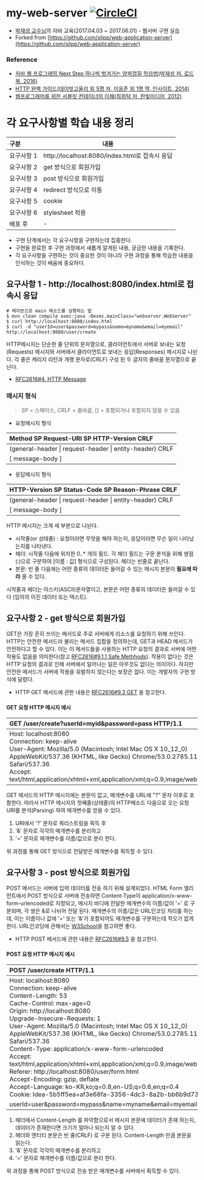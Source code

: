# my-web-server [![CircleCI](https://circleci.com/gh/iamkyu/my-web-server/tree/master.svg?style=svg)](https://circleci.com/gh/iamkyu/my-web-server/tree/master)

- [박재성 교수님](https://github.com/javajigi)의 자바 교육(2017.04.03 ~ 2017.06.01) - 웹서버 구현 실습
- Forked from [https://github.com/slipp/web-application-server](https://github.com/slipp/web-application-server)

### Reference
- [자바 웹 프로그래밍 Next Step 하나씩 벗겨가는 양파껍질 학습법(박재성 저. 로드북. 2016)](http://book.naver.com/bookdb/book_detail.nhn?bid=11037465)
- [HTTP 완벽 가이드(데이빗고울리 외 5명 저, 이응준 외 1명 역, 인사이트, 2014)](http://book.naver.com/bookdb/book_detail.nhn?bid=8509980)
- [웹프로그래머를 위한 서블릿 컨테이너의 이해(최희탁 저, 한빛미디어, 2012)](http://book.naver.com/bookdb/book_detail.nhn?bid=7082377)

# 각 요구사항별 학습 내용 정리
| 구분     | 내용                                       |
| :----- | ---------------------------------------- |
| 요구사항 1 | http://localhost:8080/index.html로 접속시 응답 |
| 요구사항 2 | get 방식으로 회원가입                            |
| 요구사항 3 | post 방식으로 회원가입                           |
| 요구사항 4 | redirect 방식으로 이동                         |
| 요구사항 5 | cookie                                   |
| 요구사항 6 | stylesheet 적용                            |
| 배포 후   | -                                        |

* 구현 단계에서는 각 요구사항을 구현하는데 집중한다. 
* 구현을 완료한 후 구현 과정에서 새롭게 알게된 내용, 궁금한 내용을 기록한다.
* 각 요구사항을 구현하는 것이 중요한 것이 아니라 구현 과정을 통해 학습한 내용을 인식하는 것이 배움에 중요하다. 



## 요구사항 1 - http://localhost:8080/index.html로 접속시 응답
``` shell
# 메이븐으로 main 메소드를 실행하는 법 
$ mvn clean compile exec:java -Dexec.mainClass="webserver.WebServer"
$ curl http://localhost:8080/index.html
$ curl -d "userId=user&password=mypass&name=myname&email=myemail" http://localhost:8080/user/create
```

HTTP메시지는 단순한 줄 단위의 문자열으로, 클라이언트에서 서버로 보내는 요청(Requests) 메시지와 서버에서 클라이언트로 보내는 응답(Responses) 메시지로 나뉜다. 각 줄은 캐리지 리턴과 개행 문자로(CRLF) 구성 된 두 글자의 줄바꿈 문자열으로 끝난다.

- [RFC2616#4. HTTP Message](https://tools.ietf.org/html/rfc2616#section-4)

### 메시지 형식

> SP = 스페이스, CRLF = 줄바꿈, [] = 포함되거나 포함되지 않을 수 있음

- 요청메시지 형식

| Method SP Request-URI SP HTTP-Version CRLF |
| :--------------------------------------- |
| (general-header \| request-header \| entity-header) CRLF |
| [ message-body ]                         |

- 응답메시지 형식

| HTTP-Version SP Status-Code SP Reason-Phrase CRLF |
| :--------------------------------------- |
| (general-header \| request-header \| entity-header) CRLF |
| [ message-body ]                         |

HTTP 메시지는 크게 세 부분으로 나뉜다.

- 시작줄(or 상태줄) : 요청이라면 무엇을 해야 하는지, 응답이라면 무슨 일이 나타났는지를 나타낸다.
- 헤더: 시작줄 다음에 위치한 0..* 개의 필드. 각 헤더 필드는 구문 분석을 위해 쌍점(:)으로 구분하여 [이름 : 값] 형식으로 구성된다. 헤더는 빈줄로 끝난다.
- 본문: 빈 줄 다음에는 어떤 종류의 데이터든 들어갈 수 있는 메시지 본문이 **필요에 따라** 올 수 있다.


시작줄과 헤더는 아스키(ASCII)문자열이고, 본문은 어떤 종류의 데이터든 들어갈 수 있다 (임의의 이진 데이터 또는 텍스트).

## 요구사항 2 - get 방식으로 회원가입

GET은 가장 흔히 쓰이는 메서드로 주로 서버에게 리소스를 요청하기 위해 쓰인다. HTTP는 안전한 메서드라 불리는 메서드 집합을 정의하는데,  GET과 HEAD 메서드가 안전하다고 할 수 있다. 이는 이 메서드들을 사용하는 HTTP 요청의 결과로 서버에 어떤 작용도 없음을 의미한다(참고 [RFC2616#9.1.1 Safe Methhods](https://tools.ietf.org/html/rfc2616#section-9.1.1)). 작용이 없다는 것은 HTTP 요청의 결과로 인해 서버에서 일어나는 일은 아무것도 없다는 의미이다. 하지만 안전한 메서드가 서버에 작용을 유발하지 않는다는 보장은 없다. 이는 개발자의 구현 방식에 달렸다.

- HTTP GET 메서드에 관한 내용은 [RFC2616#9.3 GET](https://tools.ietf.org/html/rfc2616#section-9.3) 을 참고한다.

#### GET 요청 HTTP 메시지 예시

| GET /user/create?userId=myid&password=pass HTTP/1.1 |
| :--------------------------------------- |
| Host: localhost:8080<br>Connection: keep-alive<br>User-Agent: Mozilla/5.0 (Macintosh; Intel Mac OS X 10_12_0) AppleWebKit/537.36 (KHTML, like Gecko) Chrome/53.0.2785.116 Safari/537.36<br>Accept: text/html,application/xhtml+xml,application/xml;q=0.9,image/webp,*/*;q=0.8 |

GET 메서드의 HTTP 메시지에는 본문이 없고, 매개변수를 URL에 "?" 문자 이후로 포함한다. 따라서 HTTP 메시지의 첫째줄(상태줄)의 HTTP메소드 다음으로 오는 요청URI를 분석(Parsing) 하여 매개변수를 얻을 수 있다.

1. URI에서 '?' 문자로 쿼리스트링을 획득 후
2. '&' 문자로 각각의 매개변수를 분리하고
3. '=' 문자로 매개변수를 이름/값으로 분리 한다.

위 과정를 통해 GET 방식으로 전달받은 매개변수를 획득할 수 있다.


## 요구사항 3 - post 방식으로 회원가입
POST 메서드는 서버에 입력 데이터를 전송 하기 위해 설계되었다. HTML Form 엘리먼트에서 POST 방식으로 서버에 전송하면 Content-Type이 application/x-www-form-urlencoded로 지정되고, 메시지 바디에 전달한 매개변수의 이름/값이 '=' 로 구분되며, 각 쌍은 &로 나뉘어 전달 된다. 매개변수의 이름/값은 URL인코딩 처리를 하는데, 이는 이름이나 값에 '=' 또는 '&'가 포함되어도 매개변수를 구분하는데 착오가 없게 한다. URL인코딩에 관해서는 [W3School](http://www.w3schools.com/tags/ref_urlencode.asp)을 참고하면 좋다.

- HTTP POST 메서드에 관한 내용은 [RFC2616#9.5](https://tools.ietf.org/html/rfc2616#section-9.5) 을 참고한다.

#### POST 요청 HTTP 메시지 예시

| POST /user/create HTTP/1.1               |
| :--------------------------------------- |
| Host: localhost:8080<br/>Connection: keep-alive<br/>Content-Length: 53<br/>Cache-Control: max-age=0<br/>Origin: http://localhost:8080<br/>Upgrade-Insecure-Requests: 1<br/>User-Agent: Mozilla/5.0 (Macintosh; Intel Mac OS X 10_12_0) AppleWebKit/537.36 (KHTML, like Gecko) Chrome/53.0.2785.116 Safari/537.36<br/>Content-Type: application/x-www-form-urlencoded<br/>Accept: text/html,application/xhtml+xml,application/xml;q=0.9,image/webp,*/*;q=0.8<br/>Referer: http://localhost:8080/user/form.html<br/>Accept-Encoding: gzip, deflate<br/>Accept-Language: ko-KR,ko;q=0.8,en-US;q=0.6,en;q=0.4<br/>Cookie: Idea-5b5ff5ea=af3e68fa-3356-4dc3-8a2b-bb6b9d738798<br/> |
| userId=user&password=mypass&name=myname&email=myemail |

 1. 헤더에서 Content-Length 를 파악함으로서 메시지 본문에 데이터가 존재 하는지, 데이터가 존재한다면 크기가 얼마나 되는지 알 수 있다.
 2. 헤더와 엔티티 본문은 빈 줄(CRLF) 로 구분 된다. Content-Length 만큼 본문을 읽는다.
 3. '&' 문자로 각각의 매개변수를 분리하고
 4. '=' 문자로 매개변수를 이름/값으로 분리 한다.

 위 과정을 통해 POST 방식으로 전송 받은 매개변수를 서버에서 획득할 수 있다.